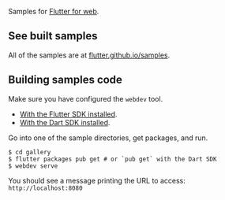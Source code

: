 Samples for [Flutter for web](https://flutter.dev/web).

## See built samples

All of the samples are at [flutter.github.io/samples](https://flutter.github.io/samples/).

## Building samples code

Make sure you have configured the `webdev` tool.

- [With the Flutter SDK installed](https://github.com/flutter/flutter_web#install-the-flutter_web-build-tools).
- [With the Dart SDK installed](https://dart.dev/tools/webdev#using-webdev-and-build_runner-commands).

Go into one of the sample directories, get packages, and run.

```console
$ cd gallery
$ flutter packages pub get # or `pub get` with the Dart SDK
$ webdev serve
```

You should see a message printing the URL to access: `http://localhost:8080`
